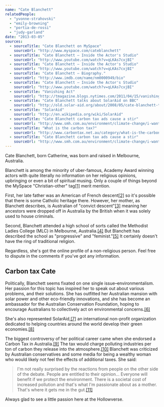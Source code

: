 ```yaml
---
name: "Cate Blanchett"
relatedPeople:
  - "yvonne-strahovski"
  - "emily-browning"
  - "portia-de-rossi"
  - "judy-garland"
date: "2013-03-05"
sources:
  - sourceTitle: "Cate Blanchett on MySpace"
    sourceUrl: "http://www.myspace.com/cateblanchett"
  - sourceTitle: "Cate Blanchett – Inside the Actor's Studio"
    sourceUrl: "http://www.youtube.com/watch?v=qLKAs7cxjBI"
  - sourceTitle: "Cate Blanchett – Inside the Actor's Studio"
    sourceUrl: "http://www.youtube.com/watch?v=qLKAs7cxjBI"
  - sourceTitle: "Cate Blanchett – Biography."
    sourceUrl: "http://www.imdb.com/name/nm0000949/bio"
  - sourceTitle: "Cate Blanchett – Inside the Actor's Studio"
    sourceUrl: "http://www.youtube.com/watch?v=qLKAs7cxjBI"
  - sourceTitle: "Vanishing Act"
    sourceUrl: "http://tmagazine.blogs.nytimes.com/2011/04/15/vanishing-act/"
  - sourceTitle: "Cate Blanchett talks about SolarAid on BBC"
    sourceUrl: "http://old.solar-aid.org/about/2008/05/cate-blanchett-talks-about-sol.html"
  - sourceTitle: "SolarAid"
    sourceUrl: "http://en.wikipedia.org/wiki/SolarAid"
  - sourceTitle: "Cate Blanchett carbon tax ads cause a stir"
    sourceUrl: "http://www.smh.com.au/environment/climate-change/i-want-to-be-able-to-look-my-children-in-the-face-20110530-1fd01.html"
  - sourceTitle: "What is the carbon tax?"
    sourceUrl: "http://www.carbontax.net.au/category/what-is-the-carbon-tax/"
  - sourceTitle: "Cate Blanchett carbon tax ads cause a stir"
    sourceUrl: "http://www.smh.com.au/environment/climate-change/i-want-to-be-able-to-look-my-children-in-the-face-20110530-1fd01.html"
---
```


Cate Blanchett, born Catherine, was born and raised in Melbourne, Australia.

Blanchett is among the minority of uber-famous, Academy Award winning actors with quite literally no information on her religious opinions, upbringing or even a bit of spiritual musing. Only a couple of things beyond the MySpace "Christian-other" tag<a class="source-citation" href="http://www.myspace.com/cateblanchett" title="Cate Blanchett on MySpace">[1]</a> merit mention.

First, her late father was an American of French descent<a class="source-citation" href="http://www.youtube.com/watch?v=qLKAs7cxjBI" title="Cate Blanchett – Inside the Actor&apos;s Studio">[2]</a> so it's possible that there is some Catholic heritage there. However, her mother, as Blanchett describes, is Australian of "convict descent"<a class="source-citation" href="http://www.youtube.com/watch?v=qLKAs7cxjBI" title="Cate Blanchett – Inside the Actor&apos;s Studio">[3]</a> meaning her ancestors were dropped off in Australia by the British when it was solely used to house criminals.

Second, Blanchett attended a high school of sorts called the Methodist Ladies College (MLC) in Melbourne, Australia.<a class="source-citation" href="http://www.imdb.com/name/nm0000949/bio" title="Cate Blanchett – Biography.">[4]</a> But Blanchett has described the school as "progressive" and "feminist."<a class="source-citation" href="http://www.youtube.com/watch?v=qLKAs7cxjBI" title="Cate Blanchett – Inside the Actor&apos;s Studio">[5]</a> It certainly doesn't have the ring of traditional religion.

Regardless, she's got the online profile of a non-religious person. Feel free to dispute in the comments if you've got any information.


## Carbon tax Cate

Politically, Blanchett seems fixated on one single issue–environmentalism. Her passion for this topic has inspired her to speak out about various problems, and their solutions. She has outfitted her Australian mansion with solar power and other eco-friendly innovations, and she has become an ambassador for the Australian Conservation Foundation, hoping to encourage Australians to collectively act on environmental concerns.<a class="source-citation" href="http://tmagazine.blogs.nytimes.com/2011/04/15/vanishing-act/" title="Vanishing Act">[6]</a>

She's also represented SolarAid,<a class="source-citation" href="http://old.solar-aid.org/about/2008/05/cate-blanchett-talks-about-sol.html" title="Cate Blanchett talks about SolarAid on BBC">[7]</a> an international non-profit organization dedicated to helping countries around the world develop their green economies.<a class="source-citation" href="http://en.wikipedia.org/wiki/SolarAid" title="SolarAid">[8]</a>

The biggest controversy of her political career came when she endorsed a Carbon Tax in Australia.<a class="source-citation" href="http://www.smh.com.au/environment/climate-change/i-want-to-be-able-to-look-my-children-in-the-face-20110530-1fd01.html" title="Cate Blanchett carbon tax ads cause a stir">[9]</a> The tax would charge polluting industries per ton of carbon they release into the atmosphere.<a class="source-citation" href="http://www.carbontax.net.au/category/what-is-the-carbon-tax/" title="What is the carbon tax?">[10]</a> Blanchett was criticized by Australian conservatives and some media for being a wealthy woman who would likely not feel the effects of additional taxes. She said:

>I'm not really surprised by the reactions from people on the other side of the debate. People are entitled to their opinion… Everyone will benefit if we protect the environment. There is a societal cost of increased pollution and that's what I'm passionate about as a mother. That's where it gets me in the gut.<a class="source-citation" href="http://www.smh.com.au/environment/climate-change/i-want-to-be-able-to-look-my-children-in-the-face-20110530-1fd01.html" title="Cate Blanchett carbon tax ads cause a stir">[11]</a>

Always glad to see a little passion here at the Hollowverse.
